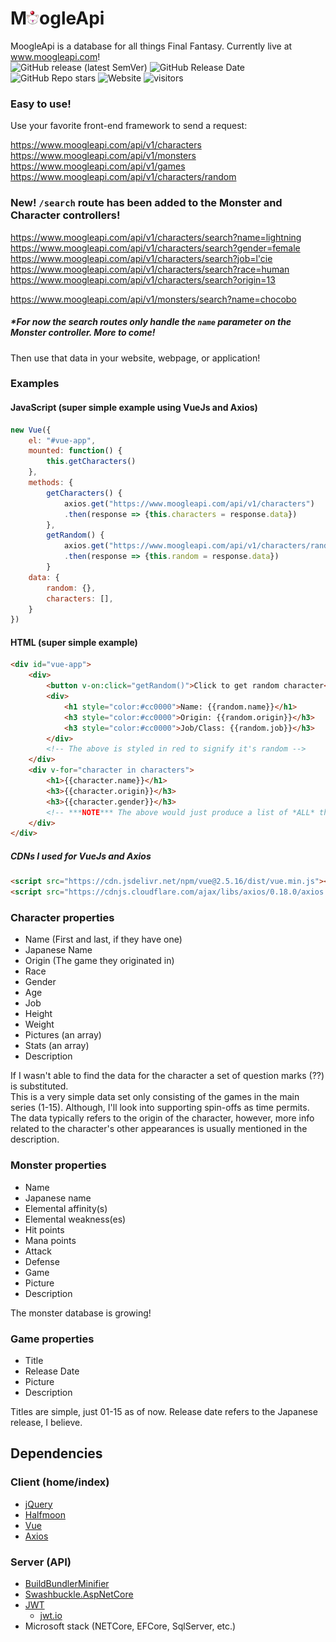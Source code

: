 # M<img src="Mog.Api/wwwroot/images/moogle.png" width="20">ogleApi

MoogleApi is a database for all things Final Fantasy. Currently live at www.moogleapi.com!  
![GitHub release (latest SemVer)](https://img.shields.io/github/v/release/jackfperryjr/mog)
![GitHub Release Date](https://img.shields.io/github/release-date/jackfperryjr/mog)
![GitHub Repo stars](https://img.shields.io/github/stars/jackfperryjr/mog?style=social)
![Website](https://img.shields.io/website?down_color=lightgrey&down_message=down&up_color=green&up_message=up&url=https%3A%2F%2Fwww.moogleapi.com)
![visitors](https://visitor-badge.glitch.me/badge?page_id=page.id)

### Easy to use!

Use your favorite front-end framework to send a request:

https://www.moogleapi.com/api/v1/characters     
https://www.moogleapi.com/api/v1/monsters   
https://www.moogleapi.com/api/v1/games  
https://www.moogleapi.com/api/v1/characters/random  

### New! ` /search ` route has been added to the Monster and Character controllers! ###

https://www.moogleapi.com/api/v1/characters/search?name=lightning       
https://www.moogleapi.com/api/v1/characters/search?gender=female        
https://www.moogleapi.com/api/v1/characters/search?job=l'cie        
https://www.moogleapi.com/api/v1/characters/search?race=human        
https://www.moogleapi.com/api/v1/characters/search?origin=13        

https://www.moogleapi.com/api/v1/monsters/search?name=chocobo       

##### *For now the search routes only handle the ` name ` parameter on the Monster controller. More to come!

Then use that data in your website, webpage, or application!

### Examples

#### JavaScript (super simple example using VueJs and Axios)

```javascript
new Vue({
    el: "#vue-app",
    mounted: function() {
        this.getCharacters()
    },
    methods: {
        getCharacters() {
            axios.get("https://www.moogleapi.com/api/v1/characters")
            .then(response => {this.characters = response.data})
        },
        getRandom() {
            axios.get("https://www.moogleapi.com/api/v1/characters/random")
            .then(response => {this.random = response.data})
        }
    data: {
        random: {},
        characters: [],
    }
})
```

#### HTML (super simple example)

```html
<div id="vue-app">
    <div>
        <button v-on:click="getRandom()">Click to get random character</button>
        <div>
            <h1 style="color:#cc0000">Name: {{random.name}}</h1>
            <h3 style="color:#cc0000">Origin: {{random.origin}}</h3>
            <h3 style="color:#cc0000">Job/Class: {{random.job}}</h3>
        </div>
        <!-- The above is styled in red to signify it's random -->
    </div>
    <div v-for="character in characters">
        <h1>{{character.name}}</h1>
        <h3>{{character.origin}}</h3>
        <h3>{{character.gender}}</h3>
        <!-- ***NOTE*** The above would just produce a list of *ALL* the characters -->
    </div>
</div>
```

##### CDNs I used for VueJs and Axios
```html
<script src="https://cdn.jsdelivr.net/npm/vue@2.5.16/dist/vue.min.js"></script>
<script src="https://cdnjs.cloudflare.com/ajax/libs/axios/0.18.0/axios.min.js"></script>
```
    
### Character properties

* Name (First and last, if they have one)
* Japanese Name
* Origin (The game they originated in)
* Race
* Gender
* Age
* Job
* Height
* Weight
* Pictures (an array)
* Stats (an array)
* Description

If I wasn't able to find the data for the character a set of question marks (??) is substituted.<br>
This is a very simple data set only consisting of the games in the main series (1-15). Although, I'll look into supporting spin-offs as time permits. The data typically refers to the origin of the character, however, more info related to the character's other appearances is usually mentioned in the description.

### Monster properties

* Name
* Japanese name
* Elemental affinity(s)
* Elemental weakness(es)
* Hit points
* Mana points
* Attack
* Defense
* Game
* Picture
* Description

The monster database is growing! 

### Game properties

* Title
* Release Date
* Picture
* Description

Titles are simple, just 01-15 as of now. Release date refers to the Japanese release, I believe. 

## Dependencies 
### Client (home/index)
* [jQuery](https://github.com/jquery/jquery)
* [Halfmoon](https://github.com/halfmoonui/halfmoon)
* [Vue](https://github.com/vuejs/vue)
* [Axios](https://github.com/axios/axios) 

### Server (API)
* [BuildBundlerMinifier](https://www.nuget.org/packages/BuildBundlerMinifier)
* [Swashbuckle.AspNetCore](https://www.nuget.org/packages/Swashbuckle.AspNetCore/)
* [JWT](https://www.nuget.org/packages/Microsoft.AspNetCore.Authentication.JwtBearer)
    * [jwt.io](https://jwt.io/)
* Microsoft stack (NETCore, EFCore, SqlServer, etc.)